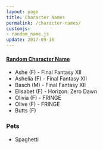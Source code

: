 ```yaml
---
layout: page
title: Character Names
permalink: /character-names/
customjs:
- random_name.js
update: 2017-09-16
---
```


#### <a href="javascript: randomName()" id="character-name-link">Random Character Name</a>

<!-- characters:start -->

+ Ashe (F) - Final Fantasy XII
+ Ashelia (F) - Final Fantasy XII
+ Basch (M) - Final Fantasy XII
+ Elisabet (F) - Horizon: Zero Dawn
+ Olivia (F) - FRINGE
+ Olive (F) - FRINGE
+ Butts (F)

<!-- characters:end -->

### Pets

<!-- pets:start -->

+ Spaghetti

<!-- pets:end -->
